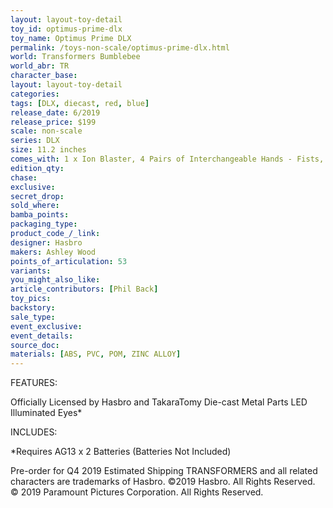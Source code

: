 ```yaml
---
layout: layout-toy-detail 
toy_id: optimus-prime-dlx
toy_name: Optimus Prime DLX
permalink: /toys-non-scale/optimus-prime-dlx.html
world: Transformers Bumblebee
world_abr: TR
character_base: 
layout: layout-toy-detail
categories: 
tags: [DLX, diecast, red, blue]
release_date: 6/2019
release_price: $199 
scale: non-scale
series: DLX
size: 11.2 inches
comes_with: 1 x Ion Blaster, 4 Pairs of Interchangeable Hands - Fists, Relaxed, Spread, Weapon Holding, 1 x Left Command Hand, 1 x Action Stand with Base
edition_qty: 
chase: 
exclusive: 
secret_drop: 
sold_where: 
bamba_points: 
packaging_type: 
product_code_/_link: 
designer: Hasbro
makers: Ashley Wood
points_of_articulation: 53
variants: 
you_might_also_like: 
article_contributors: [Phil Back]
toy_pics: 
backstory: 
sale_type: 
event_exclusive: 
event_details: 
source_doc: 
materials: [ABS, PVC, POM, ZINC ALLOY]
---
```

FEATURES:

Officially Licensed by Hasbro and TakaraTomy 
Die-cast Metal Parts 
LED Illuminated Eyes*

INCLUDES:


*Requires AG13 x 2 Batteries (Batteries Not Included)

Pre-order for Q4 2019 Estimated Shipping
TRANSFORMERS and all related characters are trademarks of Hasbro. ©2019 Hasbro. All Rights Reserved. © 2019 Paramount Pictures Corporation. All Rights Reserved.